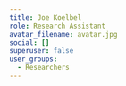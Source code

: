 ```yaml
---
title: Joe Koelbel
role: Research Assistant
avatar_filename: avatar.jpg
social: []
superuser: false
user_groups:
  - Researchers
---
```

